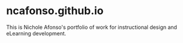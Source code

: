 # ncafonso.github.io
This is Nichole Afonso's portfolio of work for instructional design and eLearning development.

